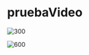 # pruebaVideo

![300](https://vimeo.com/292291821/0c7d51acd2)

![600](https://vimeo.com/292291821/0c7d51acd2)
